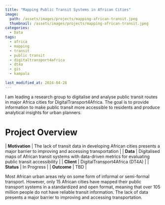 ```yaml
---
title: "Mapping Public Transit Systems in African Cities"
image: 
  path: /assets/images/projects/mapping-african-transit.jpeg
  thumbnail: /assets/images/projects/mapping-african-transit.jpeg
categories:
  - Data
tags:
  - africa
  - mapping
  - transit
  - public transit
  - digitaltransport4africa
  - dt4a
  - gis
  - kampala
  
last_modified_at: 2024-04-28
---
```


I am leading a research group to digitalise and analyse public transit routes in major Africa cities for DigitalTransport4Africa. The goal is to provide information to make public transit more accessible to residents and produce analytical insights for urban planners.

# Project Overview

| **Motivation** | The lack of transit data in developing African cities presents a major barrier to improving and accessing transportation |
| **Data** | Digitalised maps of African transit systems with data-driven metrics for evaluating public transit accessibility |
| **Client** | DigitalTransport4Africa (DT4A) |
| **Status** | In Progress |
| **Outcome** | TBD |

Most African urban areas rely on some form of informal or semi-formal transport. However, only 15 African cities have mapped their public transport systems in a standardized and open format, meaning that over 105 million people do not have reliable transit information. The lack of data presents a major barrier to improving and accessing transportation.